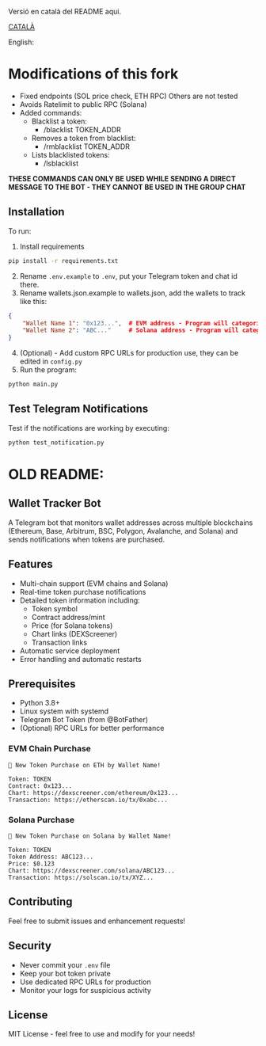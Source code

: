 Versió en català del README aqui.

[CATALÀ](https://github.com/machachu56/track/blob/naratech/README_CAT.md)

English:

# Modifications of this fork

- Fixed endpoints (SOL price check, ETH RPC) Others are not tested
- Avoids Ratelimit to public RPC (Solana)
- Added commands:
  - Blacklist a token:
    - /blacklist TOKEN_ADDR
  - Removes a token from blacklist:
    - /rmblacklist TOKEN_ADDR
  - Lists blacklisted tokens:
    - /lsblacklist

**THESE COMMANDS CAN ONLY BE USED WHILE SENDING A DIRECT MESSAGE TO THE BOT - THEY CANNOT BE USED IN THE GROUP CHAT**

## Installation
To run:
1. Install requirements
```bash
pip install -r requirements.txt
```
2. Rename `.env.example` to `.env`, put your Telegram token and chat id there.
3. Rename wallets.json.example to wallets.json, add the wallets to track like this:
```json
{
    "Wallet Name 1": "0x123...",  # EVM address - Program will categorize addresses automatically.
    "Wallet Name 2": "ABC..."     # Solana address - Program will categorize addresses automatically.
}
```
4. (Optional) - Add custom RPC URLs for production use, they can be edited in `config.py`
5. Run the program:
```bash
python main.py
```

## Test Telegram Notifications
Test if the notifications are working by executing:
```bash
python test_notification.py
```

# OLD README:

## Wallet Tracker Bot

A Telegram bot that monitors wallet addresses across multiple blockchains (Ethereum, Base, Arbitrum, BSC, Polygon, Avalanche, and Solana) and sends notifications when tokens are purchased.

## Features

- Multi-chain support (EVM chains and Solana)
- Real-time token purchase notifications
- Detailed token information including:
  - Token symbol
  - Contract address/mint
  - Price (for Solana tokens)
  - Chart links (DEXScreener)
  - Transaction links
- Automatic service deployment
- Error handling and automatic restarts

## Prerequisites

- Python 3.8+
- Linux system with systemd
- Telegram Bot Token (from @BotFather)
- (Optional) RPC URLs for better performance

### EVM Chain Purchase
```
🚨 New Token Purchase on ETH by Wallet Name!

Token: TOKEN
Contract: 0x123...
Chart: https://dexscreener.com/ethereum/0x123...
Transaction: https://etherscan.io/tx/0xabc...
```

### Solana Purchase
```
🚨 New Token Purchase on Solana by Wallet Name!

Token: TOKEN
Token Address: ABC123...
Price: $0.123
Chart: https://dexscreener.com/solana/ABC123...
Transaction: https://solscan.io/tx/XYZ...
```

## Contributing

Feel free to submit issues and enhancement requests!

## Security

- Never commit your `.env` file
- Keep your bot token private
- Use dedicated RPC URLs for production
- Monitor your logs for suspicious activity

## License

MIT License - feel free to use and modify for your needs!
